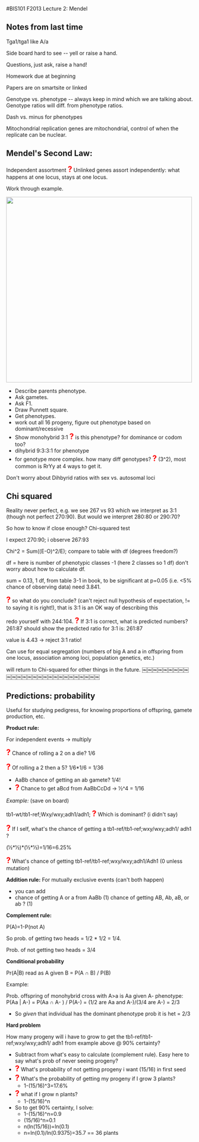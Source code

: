 #BIS101 F2013 Lecture 2: Mendel

## Notes from last time

Tga1/tga1 like A/a

Side board hard to see -- yell or raise a hand.

Questions, just ask, raise a hand!

Homework due at beginning

Papers are on smartsite or linked

Genotype vs. phenotype -- always keep in mind which we are talking about. Genotype ratios will diff. from phenotype ratios.

Dash vs. minus for phenotypes

Mitochondrial replication genes are mitochondrial, control of when the replicate can be nuclear.

## Mendel's Second Law:

Independent assortment <strong style="font-size: 150%; color: red;">?</strong> 
Unlinked genes assort independently: what happens at one locus, stays at one locus.

Work through example.

<img src="/Users/jri/Documents/courses/bis101/griffiths/ch03/figure_03_04.jpg" style="width: 500px;"/>

* Describe parents phenotype. 
* Ask gametes. 
* Ask F1. 
* Draw Punnett square. 
* Get phenotypes. 
* work out all 16 progeny, figure out phenotype based on dominant/recessive 
* Show monohybrid 3:1 <strong style="font-size: 150%; color: red;">?</strong> is this phenotype? for dominance or codom too? 
* dihybrid 9:3:3:1 for phenotype
* for genotype more complex. how many diff genotypes? <strong style="font-size: 150%; color: red;">?</strong> (3^2), most common is RrYy at 4 ways to get it.

Don't worry about Dihbyrid ratios with sex vs. autosomal loci

## Chi squared

Reality never perfect, e.g. we see 267 vs 93 which we interpret as 3:1 (though not perfect 270:90). But would we interpret 280:80 or 290:70? 

So how to know if close enough? Chi-squared test 

I expect 270:90; i observe 267:93

Chi^2 = Sum((E-O)^2/E); compare to table with df (degrees freedom?)

df = here is number of phenotypic classes -1 (here 2 classes so 1 df)
don't worry about how to calculate df.

sum = 0.13, 1 df, from table 3-1 in book, to be significant at p=0.05 (i.e. <5% chance of observing data) need 3.841.

<strong style="font-size: 150%; color: red;">?</strong> so what do you conclude? (can't reject null hypothesis of expectation, != to saying it is right!), that is 3:1 is an OK way of describing this

redo yourself with 244:104. <strong style="font-size: 150%; color: red;">?</strong> If 3:1 is correct, what is predicted numbers? 261:87 should show the predicted ratio for 3:1 is: 261:87 

value is 4.43 -> reject 3:1 ratio!

Can use for equal segregation (numbers of big A and a in offspring from one locus, association among loci, population genetics, etc.)

will return to Chi-squared for other things in the future.
￼￼￼￼￼￼￼￼￼￼￼￼￼￼￼￼￼￼￼￼￼￼￼￼￼￼￼
## Predictions: probability

Useful for studying pedigress, for knowing proportions of offspring, gamete production, etc.

**Product rule:** 

For independent events -> multiply

<strong style="font-size: 150%; color: red;">?</strong> Chance of rolling a 2 on a die? 1/6

<strong style="font-size: 150%; color: red;">?</strong> Of rolling a 2 then a 5? 1/6*1/6 = 1/36

* AaBb chance of getting an ab gamete? 1/4! 
* <strong style="font-size: 150%; color: red;">?</strong> Chance to get aBcd from AaBbCcDd -> 1⁄2^4 = 1/16

*Example:*  (save on board)

tb1-wt/tb1-ref;Wxy/wxy;adh1/adh1; <strong style="font-size: 150%; color: red;">?</strong> Which is dominant? (i didn't say)

<strong style="font-size: 150%; color: red;">?</strong> If I self, what's the chance of getting a tb1-ref/tb1-ref;wxy/wxy;adh1/ adh1 ?

(1⁄2\*1⁄2)\*(1⁄2\*1⁄2)=1/16=6.25%

<strong style="font-size: 150%; color: red;">?</strong> What's chance of getting tb1-ref/tb1-ref;wxy/wxy;adh1/Adh1 (0 unless mutation)

**Addition rule:**
For mutually exclusive events (can't both happen)

* you can add
* chance of getting A or a from AaBb (1) chance of getting AB, Ab, aB, or ab ? (1)

**Complement rule:**

P(A)=1-P(not A)

So prob. of getting two heads = 1/2 \* 1/2 = 1/4.

Prob. of not getting two heads = 3/4

**Conditional probability**

Pr(A|B) read as A given B = P(A ∩ B) / P(B)

Example: 

Prob. offspring of monohybrid cross with A>a is Aa given A- phenotype: P(Aa | A-) = P(Aa ∩ A- ) / P(A-) =  (1/2 are Aa and A-)/(3/4 are A-) = 2/3

* So *given* that individual has the dominant phenotype prob it is het = 2/3

**Hard problem**

How many progeny will i have to grow to get the tb1-ref/tb1-ref;wxy/wxy;adh1/ adh1 from example above @ 90% certainty?

* Subtract from what's easy to calculate (complement rule). Easy here to say what's prob of never seeing progeny?
* <strong style="font-size: 150%; color: red;">?</strong> What's probability of not getting progeny i want (15/16) in first seed
* <strong style="font-size: 150%; color: red;">?</strong> What's the probability of getting my progeny if I grow 3 plants?
	- 1-(15/16)^3=17.6% 
* <strong style="font-size: 150%; color: red;">?</strong> what if I grow n plants?
	- 1-(15/16)^n
* So to get 90% certainty, I solve:
	- 1-(15/16)^n=0.9
	- (15/16)^n=0.1 
	- n(ln(15/16))=ln(0.1) 
	- n=ln(0.1)/ln(0.9375)=35.7 == 36 plants


